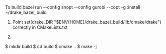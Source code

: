 To build
bazel run --config snopt --config gurobi --copt -g :install ~/drake_bazel_build
1. Point set(drake_DIR "$ENV{HOME}/drake_bazel_build/lib/cmake/drake") correctly in CMakeLists.txt

2.
$ mkdir build
$ cd build
$ cmake ..
$ make -j
